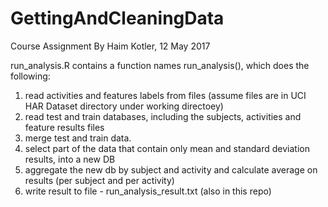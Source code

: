 # GettingAndCleaningData
Course Assignment By Haim Kotler, 12 May 2017

run_analysis.R contains a function names run_analysis(), which does the following:
1. read activities and features labels from files (assume files are in UCI HAR Dataset directory under working directoey)
2. read test and train databases, including the subjects, activities and feature results files
3. merge test and train data.
4. select part of the data that contain only mean and standard deviation results, into a new DB
5. aggregate the new db by subject and activity and calculate average on results (per subject and per activity)
6. write result to file - run_analysis_result.txt (also in this repo)

